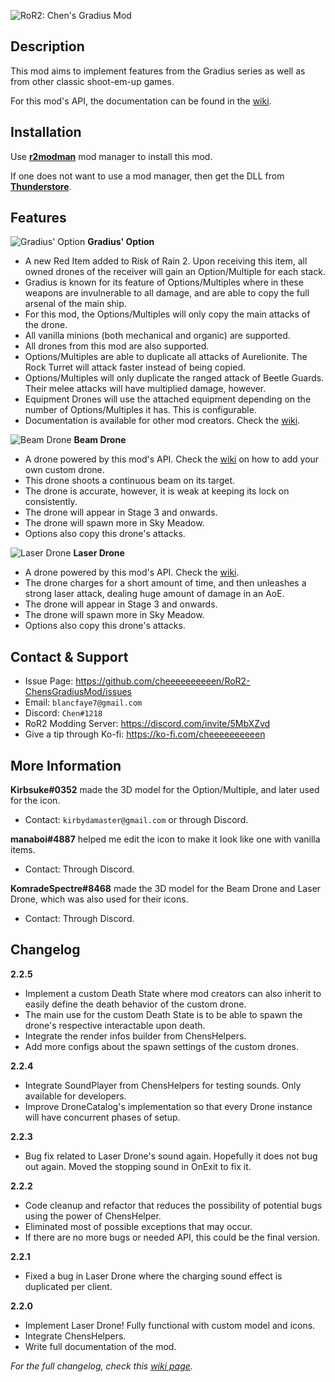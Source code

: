 ![RoR2: Chen's Gradius Mod](https://i.imgur.com/yIMFu24.png)

## Description

This mod aims to implement features from the Gradius series as well as from other classic shoot-em-up games.

For this mod's API, the documentation can be found in the [wiki](https://github.com/cheeeeeeeeeen/RoR2-ChensGradiusMod/wiki).

## Installation

Use **[r2modman](https://thunderstore.io/package/ebkr/r2modman/)** mod manager to install this mod.

If one does not want to use a mod manager, then get the DLL from **[Thunderstore](https://thunderstore.io/package/Chen/ChensGradiusMod/)**.

## Features

![Gradius' Option](https://puu.sh/GBI6M.png)
**Gradius' Option**
- A new Red Item added to Risk of Rain 2. Upon receiving this item, all owned drones of the receiver will gain an Option/Multiple for each stack.
- Gradius is known for its feature of Options/Multiples where in these weapons are invulnerable to all damage, and are able to copy the full arsenal of the main ship.
- For this mod, the Options/Multiples will only copy the main attacks of the drone.
- All vanilla minions (both mechanical and organic) are supported.
- All drones from this mod are also supported.
- Options/Multiples are able to duplicate all attacks of Aurelionite. The Rock Turret will attack faster instead of being copied.
- Options/Multiples will only duplicate the ranged attack of Beetle Guards. Their melee attacks will have multiplied damage, however.
- Equipment Drones will use the attached equipment depending on the number of Options/Multiples it has. This is configurable.
- Documentation is available for other mod creators. Check the [wiki](https://github.com/cheeeeeeeeeen/RoR2-ChensGradiusMod/wiki).

![Beam Drone](https://puu.sh/GQz08.png)
**Beam Drone**
- A drone powered by this mod's API. Check the [wiki](https://github.com/cheeeeeeeeeen/RoR2-ChensGradiusMod/wiki) on how to add your own custom drone.
- This drone shoots a continuous beam on its target.
- The drone is accurate, however, it is weak at keeping its lock on consistently.
- The drone will appear in Stage 3 and onwards.
- The drone will spawn more in Sky Meadow.
- Options also copy this drone's attacks.

![Laser Drone](https://puu.sh/GS59f.png)
**Laser Drone**
- A drone powered by this mod's API. Check the [wiki](https://github.com/cheeeeeeeeeen/RoR2-ChensGradiusMod/wiki).
- The drone charges for a short amount of time, and then unleashes a strong laser attack, dealing huge amount of damage in an AoE.
- The drone will appear in Stage 3 and onwards.
- The drone will spawn more in Sky Meadow.
- Options also copy this drone's attacks.

## Contact & Support

- Issue Page: https://github.com/cheeeeeeeeeen/RoR2-ChensGradiusMod/issues
- Email: `blancfaye7@gmail.com`
- Discord: `Chen#1218`
- RoR2 Modding Server: https://discord.com/invite/5MbXZvd
- Give a tip through Ko-fi: https://ko-fi.com/cheeeeeeeeeen

## More Information

**Kirbsuke#0352** made the 3D model for the Option/Multiple, and later used for the icon.
- Contact: `kirbydamaster@gmail.com` or through Discord.

**manaboi#4887** helped me edit the icon to make it look like one with vanilla items.
- Contact: Through Discord.

**KomradeSpectre#8468** made the 3D model for the Beam Drone and Laser Drone, which was also used for their icons.
- Contact: Through Discord.

## Changelog

**2.2.5**
- Implement a custom Death State where mod creators can also inherit to easily define the death behavior of the custom drone.
- The main use for the custom Death State is to be able to spawn the drone's respective interactable upon death.
- Integrate the render infos builder from ChensHelpers.
- Add more configs about the spawn settings of the custom drones.

**2.2.4**
- Integrate SoundPlayer from ChensHelpers for testing sounds. Only available for developers.
- Improve DroneCatalog's implementation so that every Drone instance will have concurrent phases of setup.

**2.2.3**
- Bug fix related to Laser Drone's sound again. Hopefully it does not bug out again. Moved the stopping sound in OnExit to fix it.

**2.2.2**
- Code cleanup and refactor that reduces the possibility of potential bugs using the power of ChensHelper.
- Eliminated most of possible exceptions that may occur.
- If there are no more bugs or needed API, this could be the final version.

**2.2.1**
- Fixed a bug in Laser Drone where the charging sound effect is duplicated per client.

**2.2.0**
- Implement Laser Drone! Fully functional with custom model and icons.
- Integrate ChensHelpers.
- Write full documentation of the mod.

*For the full changelog, check this [wiki page](https://github.com/cheeeeeeeeeen/RoR2-ChensGradiusMod/wiki/Changelog).*

